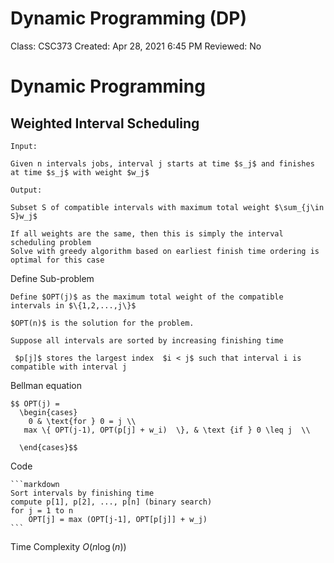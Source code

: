 # Dynamic Programming (DP)

Class: CSC373
Created: Apr 28, 2021 6:45 PM
Reviewed: No
# Dynamic Programming
## Weighted Interval Scheduling

    Input: 

    Given n intervals jobs, interval j starts at time $s_j$ and finishes at time $s_j$ with weight $w_j$

    Output: 

    Subset S of compatible intervals with maximum total weight $\sum_{j\in S}w_j$

    If all weights are the same, then this is simply the interval scheduling problem
    Solve with greedy algorithm based on earliest finish time ordering is optimal for this case

Define Sub-problem

    Define $OPT(j)$ as the maximum total weight of the compatible intervals in $\{1,2,...,j\}$ 

    $OPT(n)$ is the solution for the problem.

    Suppose all intervals are sorted by increasing finishing time 

     $p[j]$ stores the largest index  $i < j$ such that interval i is compatible with interval j

Bellman equation

    $$ OPT(j) = 
      \begin{cases}
        0 & \text{for } 0 = j \\
       max \{ OPT(j-1), OPT(p[j] + w_i)  \}, & \text {if } 0 \leq j  \\

      \end{cases}$$

Code

    ```markdown
    Sort intervals by finishing time
    compute p[1], p[2], ..., p[n] (binary search)
    for j = 1 to n 
        OPT[j] = max (OPT[j-1], OPT[p[j]] + w_j)
    ```
Time Complexity 
    $O(n\log(n))$